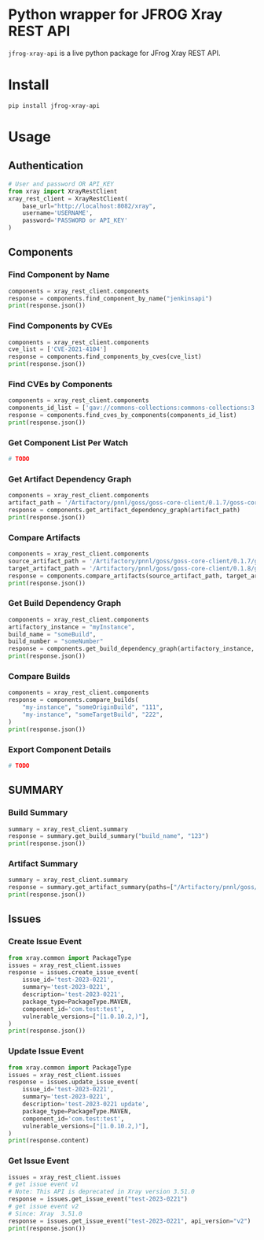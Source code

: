 # Python wrapper for JFROG Xray REST API
`jfrog-xray-api` is a live python package for JFrog Xray REST API. 

# Install
```
pip install jfrog-xray-api
```
# Usage

## Authentication
```python
# User and password OR API_KEY
from xray import XrayRestClient
xray_rest_client = XrayRestClient(
    base_url="http://localhost:8082/xray",
    username='USERNAME',
    password='PASSWORD or API_KEY'
)
```

## Components
### Find Component by Name
```python
components = xray_rest_client.components
response = components.find_component_by_name("jenkinsapi")
print(response.json())
```
### Find Components by CVEs
```python
components = xray_rest_client.components
cve_list = ['CVE-2021-4104']
response = components.find_components_by_cves(cve_list)
print(response.json())
```
### Find CVEs by Components
```python
components = xray_rest_client.components
components_id_list = ['gav://commons-collections:commons-collections:3.2.1', 'gav://commons-collections:commons-collections:3.2.2']
response = components.find_cves_by_components(components_id_list)
print(response.json())
```
### Get Component List Per Watch
```python
# TODO
```
### Get Artifact Dependency Graph
```python
components = xray_rest_client.components
artifact_path = '/Artifactory/pnnl/goss/goss-core-client/0.1.7/goss-core-client-0.1.7-sources.jar'
response = components.get_artifact_dependency_graph(artifact_path)
print(response.json())
```
### Compare Artifacts
```python
components = xray_rest_client.components
source_artifact_path = '/Artifactory/pnnl/goss/goss-core-client/0.1.7/goss-core-client-0.1.7-sources.jar'
target_artifact_path = '/Artifactory/pnnl/goss/goss-core-client/0.1.8/goss-core-client-0.1.8-sources.jar'
response = components.compare_artifacts(source_artifact_path, target_artifact_path)
print(response.json())
```
### Get Build Dependency Graph
```python
components = xray_rest_client.components
artifactory_instance = "myInstance",
build_name = "someBuild",
build_number = "someNumber"
response = components.get_build_dependency_graph(artifactory_instance, build_name, build_number)
print(response.json())
```
### Compare Builds
```python
components = xray_rest_client.components
response = components.compare_builds(
    "my-instance", "someOriginBuild", "111",
    "my-instance", "someTargetBuild", "222",
)
print(response.json())
```
### Export Component Details
```python
# TODO
```

## SUMMARY
### Build Summary
```python
summary = xray_rest_client.summary
response = summary.get_build_summary("build_name", "123")
print(response.json())
```
### Artifact Summary
```python
summary = xray_rest_client.summary
response = summary.get_artifact_summary(paths=["/Artifactory/pnnl/goss/goss-core-client/0.1.7/goss-core-client-0.1.7-sources.jar"])
print(response.json())
```

## Issues
### Create Issue Event
```python
from xray.common import PackageType
issues = xray_rest_client.issues
response = issues.create_issue_event(
    issue_id='test-2023-0221',
    summary='test-2023-0221',
    description='test-2023-0221',
    package_type=PackageType.MAVEN,
    component_id='com.test:test',
    vulnerable_versions=["[1.0.10.2,)"],
)
print(response.json())
```

### Update Issue Event
```python
from xray.common import PackageType
issues = xray_rest_client.issues
response = issues.update_issue_event(
    issue_id='test-2023-0221',
    summary='test-2023-0221',
    description='test-2023-0221 update',
    package_type=PackageType.MAVEN,
    component_id='com.test:test',
    vulnerable_versions=["[1.0.10.2,)"],
)
print(response.content)
```
### Get Issue Event
```python
issues = xray_rest_client.issues
# get issue event v1
# Note: This API is deprecated in Xray version 3.51.0
response = issues.get_issue_event("test-2023-0221")
# get issue event v2
# Since: Xray  3.51.0
response = issues.get_issue_event("test-2023-0221", api_version="v2")
print(response.json())
```
